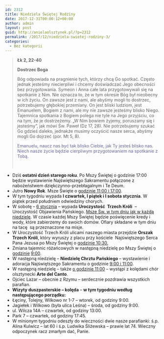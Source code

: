 ```yaml
---
id: 2312
title: Niedziela Świętej Rodziny
date: 2017-12-31T00:00:12+00:00
author: admin
layout: post
guid: http://anielaolsztynek.pl/?p=2312
permalink: /2017/12/niedziela-swietej-rodziny-3/
categories:
  - Bez kategorii
---
```

> **Łk 2, 22-40**
> 
> **Dostrzec Boga**
> 
> Bóg odpowiada na pragnienie tych, którzy chcą Go spotkać. Często jednak jesteśmy niecierpliwi i chcemy doświadczać Jego obecności bez przygotowania. Symeon i Anna całe lata przygotowywali się na spotkanie z Nim. Nie oznacza to, że w tym okresie Bóg był nieobecny w ich życiu. On zawsze jest z nami, ale abyśmy mogli to dostrzec, potrzebujemy głębokiej przemiany. On jest bliski ludziom, jest Emanuelem, Bogiem z nami, ale my nie zawsze jesteśmy blisko Niego. Tajemnica spotkania z Bogiem polega nie tyle na Jego przyjściu, co na tym, że je dostrzeżemy. &#8222;W Nim bowiem żyjemy, poruszamy się i jesteśmy&#8221;, jak mówi Św. Paweł (Dz 17, 28). Nie potrzebujemy szukać Go gdzieś daleko, jednakże musimy oczyścić nasze serca, abyśmy mogli Go dojrzeć (por. Mt 5, 8).
> 
> <span style="color: #666699;">Emanuelu, naucz nas być tak blisko Ciebie, jak Ty jesteś blisko nas. Niech nasze życie będzie cierpliwym przygotowaniem na spotkanie z Tobą.</span>
> 
> &nbsp;

  * Dziś **ostatni dzień starego roku**. Po Mszy Świętej o godzinie 17:00 będzie wystawienie Najświętszego Sakramentu połączone z nabożeństwem dziękczynno-przebłagalnym i Te Deum.
  * Jutro **Nowy Rok**. Msze Święte o <span style="text-decoration: underline;">godzinie 11:00 i 17:00</span>.
  * W tym tygodniu wypada **I czwartek, I piątek i I sobota stycznia**. W piątek przed południem odwiedziny chorych.
  * W sobotę – <span style="text-decoration: underline;">6 stycznia</span> – wypada **Uroczystość  Trzech Króli**  – Uroczystość Objawienia Pańskiego. <span style="text-decoration: underline;">Msze Św. w tym dniu jak w każdą niedzielę</span>. W czasie każdej Mszy Świętej będzie poświęcenie kredy i wody, które zabierzemy do swoich domów. Ofiary składane w tym dniu na tacę  są przeznaczone na misje.
  * W Uroczystość Trzech Króli ulicami naszego miasta przejdzie **Orszak Trzech** **Króli**, który wyruszy z placu przy kościele  Najświętszego Serca Pana Jezusa po Mszy Świętej o <span style="text-decoration: underline;">godzinie 10:30.</span>
  * Zmiana tajemnic różańcowych w następną niedzielę po Mszy Świętej o <span style="text-decoration: underline;">godzinie</span> <span style="text-decoration: underline;">9:00</span>.
  * W następną niedzielę &#8211; **Niedzielę Chrztu Pańskiego** &#8211; wystawienie i adoracja Najświętszego Sakramentu o godzinie <span style="text-decoration: underline;">9:00 i 11:00</span>.
  * W następną niedzielę &#8211; także <span style="text-decoration: underline;">o godzinie 11:00</span> &#8211; wystąpi z kolędami chór olsztynecki **Arte del Canto**.
  * Ojciec Lazar &#8211; obecnie z Rzymu &#8211; serdecznie pozdrawia wszystkich parafian.
  * **Wizyty duszpasterskie – kolęda** – **w tym tygodniu według następującego porządku:**
  * Łęciny, Tolejny, Wilkowo nr 1-7 – wtorek, od godziny 9:00.
  * Jagiełek i Wilkowo (była ulica Leśna) – środa, od godziny 9:00.
  * ul. Wilcza 14A &#8211; czwartek, od godziny 13:00.
  * Park 7 &#8211; czwartek, od godziny 17:45.
  * W minionym tygodniu odeszły do wieczności dwie nasze parafianki: ś.p. Alina Kulwicz – lat 60 i ś.p. Ludwika Śliżewska &#8211; prawie lat 74. Wieczny odpoczynek racz zmarłym dać, Panie.